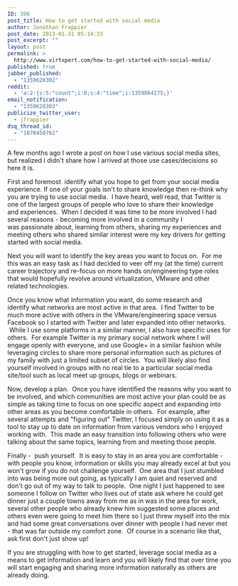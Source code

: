 ```yaml
---
ID: 396
post_title: How to get started with social media
author: Jonathan Frappier
post_date: 2013-01-31 05:14:33
post_excerpt: ""
layout: post
permalink: >
  http://www.virtxpert.com/how-to-get-started-with-social-media/
published: true
jabber_published:
  - "1359628302"
reddit:
  - 'a:2:{s:5:"count";i:0;s:4:"time";i:1359864175;}'
email_notification:
  - "1359628303"
publicize_twitter_user:
  - jfrappier
dsq_thread_id:
  - "1070450762"
---
```

A few months ago I wrote a post on how I use various social media sites, but realized I didn't share how I arrived at those use cases/decisions so here it is.

First and foremost  identify what you hope to get from your social media experience. If one of your goals isn't to share knowledge then re-think why you are trying to use social media.  I have heard, well read, that Twitter is one of the largest groups of people who love to share their knowledge and experiences.  When I decided it was time to be more involved I had several reasons - becoming more involved in a community I was passionate about, learning from others, sharing my experiences and meeting others who shared similar interest were my key drivers for getting started with social media.

Next you will want to identify the key areas you want to focus on.  For me this was an easy task as I had decided to veer off my (at the time) current career trajectory and re-focus on more hands on/engineering type roles that would hopefully revolve around virtualization, VMware and other related technologies.

Once you know what information you want, do some research and identify what networks are most active in that area.  I find Twitter to be much more active with others in the VMware/engineering space versus Facebook so I started with Twitter and later expanded into other networks.  While I use some platforms in a similar manner, I also have specific uses for others.  For example Twitter is my primary social network where I will engage openly with everyone, and use Google+ in a similar fashion while leveraging circles to share more personal information such as pictures of my family with just a limited subset of circles.  You will likely also find yourself involved in groups with no real tie to a particular social media site/tool such as local meet up groups, blogs or webinars.

Now, develop a plan.  Once you have identified the reasons why you want to be involved, and which communities are most active your plan could be as simple as taking time to focus on one specific aspect and expanding into other areas as you become comfortable in others.  For example, after several attempts and "figuring out" Twitter, I focused simply on using it as a tool to stay up to date on information from various vendors who I enjoyed working with.  This made an easy transition into following others who were talking about the same topics, learning from and meeting those people.

Finally -  push yourself.  It is easy to stay in an area you are comfortable - with people you know, information or skills you may already excel at but you won't grow if you do not challenge yourself.  One area that I just stumbled into was being more out going, as typically I am quiet and reserved and don't go out of my way to talk to people.  One night I just happened to see someone I follow on Twitter who lives out of state ask where he could get dinner just a couple towns away from me as in was in the area for work, several other people who already knew him suggested some places and others even were going to meet him there so I just threw myself into the mix and had some great conversations over dinner with people I had never met - that was far outside my comfort zone.  Of course in a scenario like that, ask first don't just show up!

If you are struggling with how to get started, leverage social media as a means to get information and learn and you will likely find that over time you will start engaging and sharing more information naturally as others are already doing.

&nbsp;